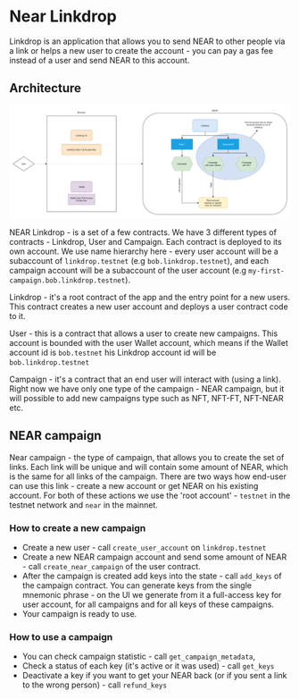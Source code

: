 # Near Linkdrop
Linkdrop is an application that allows you to send NEAR to other people via a link or
helps a new user to create the account - you can pay a gas fee instead of a user
and send NEAR to this account.

## Architecture
![High level architecture](docs/high-level-architecture.png)

NEAR Linkdrop - is a set of a few contracts.
We have 3 different types of contracts - Linkdrop, User and Campaign. Each contract is deployed to its
own account. We use name hierarchy here - every user account will be a subaccount of `linkdrop.testnet`
(e.g `bob.linkdrop.testnet`), and each campaign account will be a subaccount of the user account
(e.g `my-first-campaign.bob.linkdrop.testnet`).

Linkdrop - it's a root contract of the app and the entry point for a new users. This contract 
creates a new user account and deploys a user contract code to it.

User - this is a contract that allows a user to create new campaigns. This account is bounded with the
user Wallet account, which means if the Wallet account id is `bob.testnet` his Linkdrop account id
will be `bob.linkdrop.testnet`

Campaign - it's a contract that an end user will interact with (using a link). Right now we have
only one type of the campaign - NEAR campaign, but it will possible to add new campaigns type such as 
NFT, NFT-FT, NFT-NEAR etc.

## NEAR campaign
Near campaign - the type of campaign, that allows you to create the set of links. Each link will be unique and will
contain some amount of NEAR, which is the same for all links of the campaign. There are two ways how end-user can use 
this link - create a new account or get NEAR on his existing account.
For both of these actions we use the 'root account' - `testnet` in the testnet network and `near` in the mainnet.

### How to create a new campaign
* Create a new user - call `create_user_account` on `linkdrop.testnet`
* Create a new NEAR campaign account and send some amount of NEAR - call `create_near_campaign` 
   of the user contract.
* After the campaign is created add keys into the state - call `add_keys` of the campaign contract.
   You can generate keys from the single mnemonic phrase - on the UI we generate from it a full-access key for
   user account, for all campaigns and for all keys of these campaigns.
* Your campaign is ready to use. 

### How to use a campaign
* You can check campaign statistic - call `get_campaign_metadata`,
* Check a status of each key (it's active or it was used) - call `get_keys`
* Deactivate a key if you want to get your NEAR back (or if you sent a link to the wrong person) - call `refund_keys`


